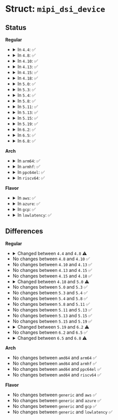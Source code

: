 # Struct: <code>mipi_dsi_device</code>

## Status
<b>Regular</b>
<ul>
<li>
<details>
<summary>In <code>4.4</code>: ✅</summary>

```c
struct mipi_dsi_device {
    struct mipi_dsi_host *host;
    struct device dev;
    unsigned int channel;
    unsigned int lanes;
    enum mipi_dsi_pixel_format format;
    long unsigned int mode_flags;
};
```
</details>
</li>
<li>
<details>
<summary>In <code>4.8</code>: ✅</summary>

```c
struct mipi_dsi_device {
    struct mipi_dsi_host *host;
    struct device dev;
    char name[20];
    unsigned int channel;
    unsigned int lanes;
    enum mipi_dsi_pixel_format format;
    long unsigned int mode_flags;
};
```
</details>
</li>
<li>
<details>
<summary>In <code>4.10</code>: ✅</summary>

```c
struct mipi_dsi_device {
    struct mipi_dsi_host *host;
    struct device dev;
    char name[20];
    unsigned int channel;
    unsigned int lanes;
    enum mipi_dsi_pixel_format format;
    long unsigned int mode_flags;
};
```
</details>
</li>
<li>
<details>
<summary>In <code>4.13</code>: ✅</summary>

```c
struct mipi_dsi_device {
    struct mipi_dsi_host *host;
    struct device dev;
    char name[20];
    unsigned int channel;
    unsigned int lanes;
    enum mipi_dsi_pixel_format format;
    long unsigned int mode_flags;
};
```
</details>
</li>
<li>
<details>
<summary>In <code>4.15</code>: ✅</summary>

```c
struct mipi_dsi_device {
    struct mipi_dsi_host *host;
    struct device dev;
    char name[20];
    unsigned int channel;
    unsigned int lanes;
    enum mipi_dsi_pixel_format format;
    long unsigned int mode_flags;
};
```
</details>
</li>
<li>
<details>
<summary>In <code>4.18</code>: ✅</summary>

```c
struct mipi_dsi_device {
    struct mipi_dsi_host *host;
    struct device dev;
    char name[20];
    unsigned int channel;
    unsigned int lanes;
    enum mipi_dsi_pixel_format format;
    long unsigned int mode_flags;
};
```
</details>
</li>
<li>
<details>
<summary>In <code>5.0</code>: ✅</summary>

```c
struct mipi_dsi_device {
    struct mipi_dsi_host *host;
    struct device dev;
    char name[20];
    unsigned int channel;
    unsigned int lanes;
    enum mipi_dsi_pixel_format format;
    long unsigned int mode_flags;
    long unsigned int hs_rate;
    long unsigned int lp_rate;
};
```
</details>
</li>
<li>
<details>
<summary>In <code>5.3</code>: ✅</summary>

```c
struct mipi_dsi_device {
    struct mipi_dsi_host *host;
    struct device dev;
    char name[20];
    unsigned int channel;
    unsigned int lanes;
    enum mipi_dsi_pixel_format format;
    long unsigned int mode_flags;
    long unsigned int hs_rate;
    long unsigned int lp_rate;
};
```
</details>
</li>
<li>
<details>
<summary>In <code>5.4</code>: ✅</summary>

```c
struct mipi_dsi_device {
    struct mipi_dsi_host *host;
    struct device dev;
    char name[20];
    unsigned int channel;
    unsigned int lanes;
    enum mipi_dsi_pixel_format format;
    long unsigned int mode_flags;
    long unsigned int hs_rate;
    long unsigned int lp_rate;
};
```
</details>
</li>
<li>
<details>
<summary>In <code>5.8</code>: ✅</summary>

```c
struct mipi_dsi_device {
    struct mipi_dsi_host *host;
    struct device dev;
    char name[20];
    unsigned int channel;
    unsigned int lanes;
    enum mipi_dsi_pixel_format format;
    long unsigned int mode_flags;
    long unsigned int hs_rate;
    long unsigned int lp_rate;
};
```
</details>
</li>
<li>
<details>
<summary>In <code>5.11</code>: ✅</summary>

```c
struct mipi_dsi_device {
    struct mipi_dsi_host *host;
    struct device dev;
    char name[20];
    unsigned int channel;
    unsigned int lanes;
    enum mipi_dsi_pixel_format format;
    long unsigned int mode_flags;
    long unsigned int hs_rate;
    long unsigned int lp_rate;
};
```
</details>
</li>
<li>
<details>
<summary>In <code>5.13</code>: ✅</summary>

```c
struct mipi_dsi_device {
    struct mipi_dsi_host *host;
    struct device dev;
    char name[20];
    unsigned int channel;
    unsigned int lanes;
    enum mipi_dsi_pixel_format format;
    long unsigned int mode_flags;
    long unsigned int hs_rate;
    long unsigned int lp_rate;
};
```
</details>
</li>
<li>
<details>
<summary>In <code>5.15</code>: ✅</summary>

```c
struct mipi_dsi_device {
    struct mipi_dsi_host *host;
    struct device dev;
    char name[20];
    unsigned int channel;
    unsigned int lanes;
    enum mipi_dsi_pixel_format format;
    long unsigned int mode_flags;
    long unsigned int hs_rate;
    long unsigned int lp_rate;
};
```
</details>
</li>
<li>
<details>
<summary>In <code>5.19</code>: ✅</summary>

```c
struct mipi_dsi_device {
    struct mipi_dsi_host *host;
    struct device dev;
    char name[20];
    unsigned int channel;
    unsigned int lanes;
    enum mipi_dsi_pixel_format format;
    long unsigned int mode_flags;
    long unsigned int hs_rate;
    long unsigned int lp_rate;
};
```
</details>
</li>
<li>
<details>
<summary>In <code>6.2</code>: ✅</summary>

```c
struct mipi_dsi_device {
    struct mipi_dsi_host *host;
    struct device dev;
    char name[20];
    unsigned int channel;
    unsigned int lanes;
    enum mipi_dsi_pixel_format format;
    long unsigned int mode_flags;
    long unsigned int hs_rate;
    long unsigned int lp_rate;
    struct drm_dsc_config *dsc;
};
```
</details>
</li>
<li>
<details>
<summary>In <code>6.5</code>: ✅</summary>

```c
struct mipi_dsi_device {
    struct mipi_dsi_host *host;
    struct device dev;
    char name[20];
    unsigned int channel;
    unsigned int lanes;
    enum mipi_dsi_pixel_format format;
    long unsigned int mode_flags;
    long unsigned int hs_rate;
    long unsigned int lp_rate;
    struct drm_dsc_config *dsc;
};
```
</details>
</li>
<li>
<details>
<summary>In <code>6.8</code>: ✅</summary>

```c
struct mipi_dsi_device {
    struct mipi_dsi_host *host;
    struct device dev;
    bool attached;
    char name[20];
    unsigned int channel;
    unsigned int lanes;
    enum mipi_dsi_pixel_format format;
    long unsigned int mode_flags;
    long unsigned int hs_rate;
    long unsigned int lp_rate;
    struct drm_dsc_config *dsc;
};
```
</details>
</li>
</ul>
<b>Arch</b>
<ul>
<li>
<details>
<summary>In <code>arm64</code>: ✅</summary>

```c
struct mipi_dsi_device {
    struct mipi_dsi_host *host;
    struct device dev;
    char name[20];
    unsigned int channel;
    unsigned int lanes;
    enum mipi_dsi_pixel_format format;
    long unsigned int mode_flags;
    long unsigned int hs_rate;
    long unsigned int lp_rate;
};
```
</details>
</li>
<li>
<details>
<summary>In <code>armhf</code>: ✅</summary>

```c
struct mipi_dsi_device {
    struct mipi_dsi_host *host;
    struct device dev;
    char name[20];
    unsigned int channel;
    unsigned int lanes;
    enum mipi_dsi_pixel_format format;
    long unsigned int mode_flags;
    long unsigned int hs_rate;
    long unsigned int lp_rate;
};
```
</details>
</li>
<li>
<details>
<summary>In <code>ppc64el</code>: ✅</summary>

```c
struct mipi_dsi_device {
    struct mipi_dsi_host *host;
    struct device dev;
    char name[20];
    unsigned int channel;
    unsigned int lanes;
    enum mipi_dsi_pixel_format format;
    long unsigned int mode_flags;
    long unsigned int hs_rate;
    long unsigned int lp_rate;
};
```
</details>
</li>
<li>
<details>
<summary>In <code>riscv64</code>: ✅</summary>

```c
struct mipi_dsi_device {
    struct mipi_dsi_host *host;
    struct device dev;
    char name[20];
    unsigned int channel;
    unsigned int lanes;
    enum mipi_dsi_pixel_format format;
    long unsigned int mode_flags;
    long unsigned int hs_rate;
    long unsigned int lp_rate;
};
```
</details>
</li>
</ul>
<b>Flavor</b>
<ul>
<li>
<details>
<summary>In <code>aws</code>: ✅</summary>

```c
struct mipi_dsi_device {
    struct mipi_dsi_host *host;
    struct device dev;
    char name[20];
    unsigned int channel;
    unsigned int lanes;
    enum mipi_dsi_pixel_format format;
    long unsigned int mode_flags;
    long unsigned int hs_rate;
    long unsigned int lp_rate;
};
```
</details>
</li>
<li>
<details>
<summary>In <code>azure</code>: ✅</summary>

```c
struct mipi_dsi_device {
    struct mipi_dsi_host *host;
    struct device dev;
    char name[20];
    unsigned int channel;
    unsigned int lanes;
    enum mipi_dsi_pixel_format format;
    long unsigned int mode_flags;
    long unsigned int hs_rate;
    long unsigned int lp_rate;
};
```
</details>
</li>
<li>
<details>
<summary>In <code>gcp</code>: ✅</summary>

```c
struct mipi_dsi_device {
    struct mipi_dsi_host *host;
    struct device dev;
    char name[20];
    unsigned int channel;
    unsigned int lanes;
    enum mipi_dsi_pixel_format format;
    long unsigned int mode_flags;
    long unsigned int hs_rate;
    long unsigned int lp_rate;
};
```
</details>
</li>
<li>
<details>
<summary>In <code>lowlatency</code>: ✅</summary>

```c
struct mipi_dsi_device {
    struct mipi_dsi_host *host;
    struct device dev;
    char name[20];
    unsigned int channel;
    unsigned int lanes;
    enum mipi_dsi_pixel_format format;
    long unsigned int mode_flags;
    long unsigned int hs_rate;
    long unsigned int lp_rate;
};
```
</details>
</li>
</ul>

## Differences
<b>Regular</b>
<ul>
<li>
<details>
<summary>Changed between <code>4.4</code> and <code>4.8</code> ⚠️</summary>
<ul>
<li>
<b>Field added. </b>
<code>char name[20]</code>
</li>
</ul>
</details>
</li>
<li>
No changes between <code>4.8</code> and <code>4.10</code> ✅
</li>
<li>
No changes between <code>4.10</code> and <code>4.13</code> ✅
</li>
<li>
No changes between <code>4.13</code> and <code>4.15</code> ✅
</li>
<li>
No changes between <code>4.15</code> and <code>4.18</code> ✅
</li>
<li>
<details>
<summary>Changed between <code>4.18</code> and <code>5.0</code> ⚠️</summary>
<ul>
<li>
<b>Field added. </b>
<code>long unsigned int hs_rate</code>
</li>
<li>
<b>Field added. </b>
<code>long unsigned int lp_rate</code>
</li>
</ul>
</details>
</li>
<li>
No changes between <code>5.0</code> and <code>5.3</code> ✅
</li>
<li>
No changes between <code>5.3</code> and <code>5.4</code> ✅
</li>
<li>
No changes between <code>5.4</code> and <code>5.8</code> ✅
</li>
<li>
No changes between <code>5.8</code> and <code>5.11</code> ✅
</li>
<li>
No changes between <code>5.11</code> and <code>5.13</code> ✅
</li>
<li>
No changes between <code>5.13</code> and <code>5.15</code> ✅
</li>
<li>
No changes between <code>5.15</code> and <code>5.19</code> ✅
</li>
<li>
<details>
<summary>Changed between <code>5.19</code> and <code>6.2</code> ⚠️</summary>
<ul>
<li>
<b>Field added. </b>
<code>struct drm_dsc_config *dsc</code>
</li>
</ul>
</details>
</li>
<li>
No changes between <code>6.2</code> and <code>6.5</code> ✅
</li>
<li>
<details>
<summary>Changed between <code>6.5</code> and <code>6.8</code> ⚠️</summary>
<ul>
<li>
<b>Field added. </b>
<code>bool attached</code>
</li>
</ul>
</details>
</li>
</ul>
<b>Arch</b>
<ul>
<li>
No changes between <code>amd64</code> and <code>arm64</code> ✅
</li>
<li>
No changes between <code>amd64</code> and <code>armhf</code> ✅
</li>
<li>
No changes between <code>amd64</code> and <code>ppc64el</code> ✅
</li>
<li>
No changes between <code>amd64</code> and <code>riscv64</code> ✅
</li>
</ul>
<b>Flavor</b>
<ul>
<li>
No changes between <code>generic</code> and <code>aws</code> ✅
</li>
<li>
No changes between <code>generic</code> and <code>azure</code> ✅
</li>
<li>
No changes between <code>generic</code> and <code>gcp</code> ✅
</li>
<li>
No changes between <code>generic</code> and <code>lowlatency</code> ✅
</li>
</ul>
